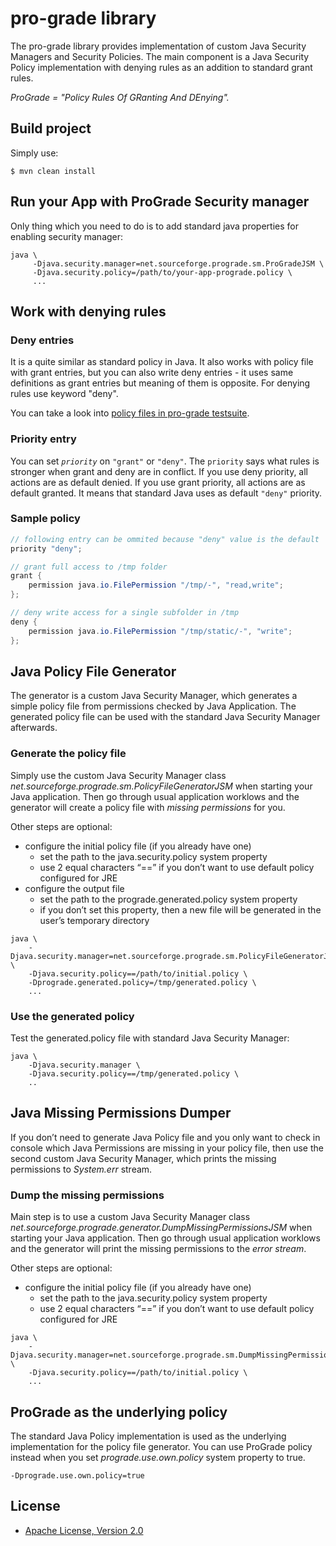 # pro-grade library

The pro-grade library provides implementation of custom Java Security Managers and Security Policies. The main component is a Java Security Policy implementation with denying rules as an addition to standard grant rules.

*ProGrade = "Policy Rules Of GRanting And DEnying".*

## Build project
Simply use:

```Shell
$ mvn clean install
```

## Run your App with ProGrade Security manager

Only thing which you need to do is to add standard java properties for enabling security manager:

```Shell
java \
     -Djava.security.manager=net.sourceforge.prograde.sm.ProGradeJSM \
     -Djava.security.policy=/path/to/your-app-prograde.policy \
     ...
```

## Work with denying rules

### Deny entries

It is a quite similar as standard policy in Java. It also works with policy file with grant entries, but you can also write deny entries - it uses same definitions as grant entries but meaning of them is opposite. For denying rules use keyword "deny".

You can take a look into [policy files in pro-grade testsuite](https://github.com/pro-grade/progradeTests/tree/master/src/test/resources/policyfiles).

### Priority entry

You can set *`priority`* on `"grant"` or `"deny"`. The `priority` says what rules is stronger when grant and deny are in conflict. If you use deny priority, all actions are as default denied. If you use grant priority, all actions are as default granted. It means that standard Java uses as 
default `"deny"` priority.

### Sample policy

```Java
// following entry can be ommited because "deny" value is the default
priority "deny";

// grant full access to /tmp folder
grant {
	permission java.io.FilePermission "/tmp/-", "read,write";
};

// deny write access for a single subfolder in /tmp
deny {
	permission java.io.FilePermission "/tmp/static/-", "write";
};
```


## Java Policy File Generator

The generator is a custom Java Security Manager, which generates a simple policy file from permissions checked by Java Application. The generated policy file can be used with the standard Java Security Manager afterwards.

### Generate the policy file

Simply use the custom Java Security Manager class *net.sourceforge.prograde.sm.PolicyFileGeneratorJSM* when starting your Java application. Then go through usual application worklows and the generator will create a policy file with *missing permissions* for you.

Other steps are optional:

* configure the initial policy file (if you already have one)
  * set the path to the java.security.policy system property
  * use 2 equal characters “==” if you don’t want to use default policy configured for JRE 
* configure the output file
  * set the path to the prograde.generated.policy system property
  * if you don’t set this property, then a new file will be generated in the user’s temporary directory

```Shell
java \
    -Djava.security.manager=net.sourceforge.prograde.sm.PolicyFileGeneratorJSM \
    -Djava.security.policy==/path/to/initial.policy \
    -Dprograde.generated.policy=/tmp/generated.policy \
    ...
```

### Use the generated policy

Test the generated.policy file with standard Java Security Manager: 

```Shell
java \
    -Djava.security.manager \
    -Djava.security.policy==/tmp/generated.policy \
    ..
```


## Java Missing Permissions Dumper

If you don’t need to generate Java Policy file and you only want to check in console which Java Permissions are missing in your policy file, then use the second custom Java Security Manager, which prints the missing permissions to *System.err* stream.

### Dump the missing permissions

Main step is to use a custom Java Security Manager class *net.sourceforge.prograde.generator.DumpMissingPermissionsJSM* when starting your Java application. Then go through usual application worklows and the generator will print the missing permissions to the *error stream*.

Other steps are optional:

* configure the initial policy file (if you already have one)
  * set the path to the java.security.policy system property
  * use 2 equal characters “==” if you don’t want to use default policy configured for JRE

```Shell
java \
    -Djava.security.manager=net.sourceforge.prograde.sm.DumpMissingPermissionsJSM \
    -Djava.security.policy==/path/to/initial.policy \
    ...
```



## ProGrade as the underlying policy

The standard Java Policy implementation is used as the underlying implementation for the policy file generator. You can use ProGrade policy instead when you set *prograde.use.own.policy* system property to true.

```Shell
-Dprograde.use.own.policy=true
```



## License

* [Apache License, Version 2.0](http://www.apache.org/licenses/LICENSE-2.0)

